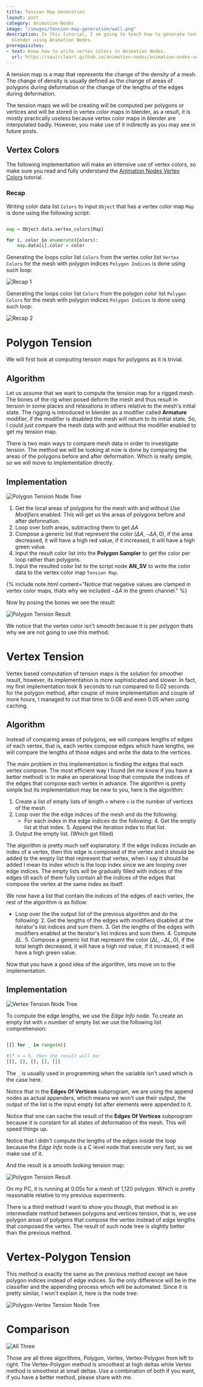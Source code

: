 ```yaml
---
title: Tension Map Generation
layout: post
category: Animation-Nodes
image: "/images/tension-map-generation/wall.png"
description: In this tutorial, I am going to teach how to generate tension maps in
  blender using Animation Nodes.
prerequisites:
- text: Know how to write vertex colors in Animation Nodes.
  url: https://squircleart.github.io/animation-nodes/animation-nodes-vertex-colors.html
---
```


A tension map is a map that represents the change of the density of a mesh. The change of density is usually defined as the change of areas of polygons during deformation or the change of the lengths of the edges during deformation.

The tension maps we will be creating will be computed per polygons or vertices and will be stored in vertex color maps in blender, as a result, it is mostly practically useless because vertex color maps in blender are interpolated badly. However, you make use of it indirectly as you may see in future posts.


## Vertex Colors

The following implementation will make an intensive use of vertex colors, so make sure you read and fully understand the [Animation Nodes Vertex Colors](https://squircleart.github.io/animation-nodes/animation-nodes-vertex-colors.html) tutorial.

### Recap

Writing color data list `Colors` to input `Object` that has a vertex color map `Map` is done using the following script:

~~~python

map = Object.data.vertex_colors[Map]

for i, color in enumerate(Colors):
	map.data[i].color = color

~~~

Generating the loops color list `Colors` from the vertex color list `Vertex Colors` for the mesh with polygon indices `Polygon Indices` is done using such loop:

![Recap 1](/images/tension-map-generation/recap_1.png)

Generating the loops color list `Colors` from the polygon color list `Polygon Colors` for the mesh with polygon indices `Polygon Indices` is done using such loop:

![Recap 2](/images/tension-map-generation/recap_2.png)

# Polygon Tension

We will first look at computing tension maps for polygons as it is trivial.

## Algorithm

Let us assume that we want to compute the tension map for a rigged mesh. The bones of the rig when posed deform the mesh and thus result in tension in some places and relaxations in others relative to the mesh's initial state. The rigging is introduced in blender as a modifier called **Armature** modifier, if the modifier is disabled the mesh will return to its initial state. So, I could just compare the mesh data with and without the modifier enabled to get my tension map.

There is two main ways to compare mesh data in order to investigate tension. The method we will be looking at now  is done by comparing the areas of the polygons before and after deformation. Which is really simple, so we will move to implementation directly.

## Implementation

![Polygon Tension Node Tree](/images/tension-map-generation/polygon_tension_node_tree.png)

1. Get the local areas of polygons for the mesh with and without *Use Modifiers* enabled. This will get us the areas of polygons before and after deformation.
2. Loop over both areas, subtracting them to get $\Delta {A}$
3. Compose a generic list that represent the color $(\Delta {A}, -\Delta {A}, 0)$, if the area decreased, it will have a high red value, if it increased, it will have a high green value.
4. Input the result color list into the **Polygon Sampler** to get the color per loop rather than polygons.
5. Input the resulted color list to the script node **AN_SV** to write the color data to the vertex color map `Tension Map`.

{% include note.html content="Notice that negative values are clamped in vertex color maps, thats why we included $-\Delta {A}$ in the green channel." %}

Now by posing the bones we see the result:

![Polygon Tension Result](/images/tension-map-generation/polygon_tension_node_tree.gif)

We notice that the vertex color isn't smooth because it is per polygon thats why we are not going to use this method.

# Vertex Tension

Vertex based computation of tension maps is the solution for smoother result, however, its implementation is more sophisticated and slower. In fact, my first implementation took 8 seconds to run compared to 0.02 seconds for the polygon method, after couple of more implementation and couple of more hours, I managed to cut that time to 0.08 and even 0.05 when using caching.

## Algorithm

Instead of comparing areas of polygons, we will compare lengths of edges of each vertex, that is, each vertex compose edges which have lengths, we will compare the lengths of those edges and write the data to the vertices.

The main problem in this implementation is finding the edges that each vertex compose. The most efficient way I found (let me know if you have a better method) is to make an operational loop that compute the indices of the edges that compose each vertex in advance. The algorithm is pretty simple but its implementation may be new to you, here is the algorithm:

1. Create a list of empty lists of length `n` where `n` is the number of vertices of the mesh.
2. Loop over the the edge indices of the mesh and do the following:
	- For each index in the edge indices do the following:
		4. Get the empty list at that index.
		5. Append the iteration index to that list.
6. Output the empty list. (Which got filled)

The algorithm is pretty much self explanatory. If the edge indices include an index of a vertex, then this edge is composed of the vertex and it should be added to the empty list that represent that vertex, when I say it should be added I mean its index which is the loop index since we are looping over edge indices. The empty lists will be gradually filled with indices of the edges till each of them fully contain all the indices of the edges that compose the vertex at the same index as itself.

We now have a list that contain the indices of the edges of each vertex, the rest of the algorithm is as follow:

- Loop over the the output list of the previous algorithm and do the following:
	2. Get the lengths of the edges with modifiers disabled at the iterator's list indices and sum them.
	3. Get the lengths of the edges with modifiers enabled at the iterator's list indices and sum them.
	4. Compute $\Delta L$.
	5. Compose a generic list that represent the color $(\Delta {L}, -\Delta {L}, 0)$, if the total length decreased, it will have a high red value, if it increased, it will have a high green value.

Now that you have a good idea of the algorithm, lets move on to the implementation.

## Implementation

![Vertex Tension Node Tree](/images/tension-map-generation/vertex_tension_node_tree.png)

To compute the edge lengths, we use the *Edge Info* node. To create an empty list with `n` number of empty list we use the following list comprehension:

~~~python

[[] for _ in range(n)]

#If n = 5, then the result will be:
[[], [], [], [], []]

~~~

The `_` is usually used in programming when the variable isn't used which is the case here.

Notice that in the **Edges Of Vertices** subprogram, we are using the append nodes as actual appenders, which means we won't use their output, the output of the list is the input empty list after elements were appended to it.

Notice that one can cache the result of the **Edges Of Vertices** subprogram because it is constant for all states of deformation of the mesh. This will speed things up.

Notice that I didn't compute the lengths of the edges inside the loop because the *Edge Info* node is a C level node that execute very fast, so we make use of it.

And the result is a smooth looking tension map:


![Polygon Tension Result](/images/tension-map-generation/vertex_tension_node_tree.gif)

On my PC, it is running at 0.05s for a mesh of 1,120 polygon. Which is pretty reasonable relative to my previous experiments.

There is a third method I want to show you though, that method is an intermediate method between polygons and vertices tension, that is, we use polygon areas of polygons that compose the vertex instead of edge lengths that composed the vertex. The result of such node tree is slightly better than the previous method.

# Vertex-Polygon Tension

This method is exactly the same as the previous method except we have polygon indices instead of edge indices. So the only difference will be in the classifier and the appending process which will be automated. Since it is pretty similar, I won't explain it, here is the node tree:

![Polygon-Vertex Tension Node Tree](/images/tension-map-generation/vertex_polygon_tension_node_tree.png)

# Comparison

![All Three](/images/tension-map-generation/wall.png)

Those are all three algorithms, Polygon, Vertex, Vertex-Polygon from left to right. The Vertex-Polygon method is smoothest at high deltas while Vertex method is smoothest at small deltas. Use a combination of both if you want, if you have a better method, please share with me.